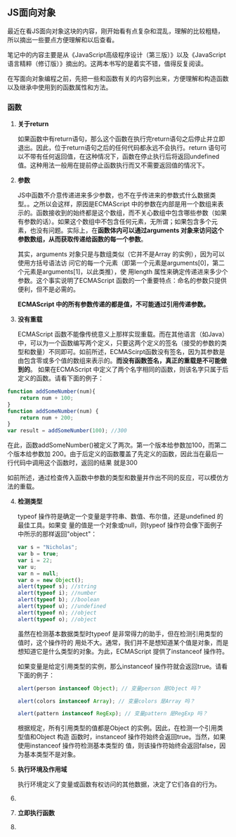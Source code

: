 ## JS面向对象

最近在看JS面向对象这块的内容，刚开始看有点复杂和混乱，理解的比较粗糙，所以摘出一些要点方便理解和以后查看。

笔记中的内容主要是从《JavaScript高级程序设计（第三版）》以及《JavaScript语言精粹（修订版）》摘出的。这两本书写的是着实不错，值得反复阅读。

在写面向对象编程之前，先把一些和函数有关的内容列出来，方便理解和构造函数以及继承中使用到的函数属性和方法。

### 函数

1. **关于return**

   如果函数中有return语句，那么这个函数在执行完return语句之后停止并立即退出。因此，位于return语句之后的任何代码都永远不会执行。return 语句可以不带有任何返回值，在这种情况下，函数在停止执行后将返回undefined值。这种用法一般用在提前停止函数执行而又不需要返回值的情况下。

2. **参数**

   JS中函数不介意传递进来多少参数，也不在乎传进来的参数式什么数据类型。。之所以会这样，原因是ECMAScript 中的参数在内部是用一个数组来表示的。函数接收到的始终都是这个数组，而不关心数组中包含哪些参数（如果有参数的话）。如果这个数组中不包含任何元素，无所谓；如果包含多个元素，也没有问题。实际上，在**函数体内可以通过arguments 对象来访问这个参数数组，从而获取传递给函数的每一个参数**。

   其实，arguments 对象只是与数组类似（它并不是Array 的实例），因为可以使用方括号语法访
   问它的每一个元素（即第一个元素是arguments[0]，第二个元素是arguments[1]，以此类推），使
   用length 属性来确定传递进来多少个参数。这个事实说明了ECMAScript 函数的一个重要特点：命名的参数只提供便利，但不是必需的。

   **ECMAScript 中的所有参数传递的都是值，不可能通过引用传递参数。**

3. **没有重载**


   ECMAScript 函数不能像传统意义上那样实现重载。而在其他语言（如Java）中，可以为一个函数编写两个定义，只要这两个定义的签名（接受的参数的类型和数量）不同即可。如前所述，ECMAScirpt函数没有签名，因为其参数是由包含零或多个值的数组来表示的。**而没有函数签名，真正的重载是不可能做到的**。
   如果在ECMAScript 中定义了两个名字相同的函数，则该名字只属于后定义的函数。请看下面的例子：

```javascript
function addSomeNumber(num){
	return num + 100;
}
function addSomeNumber(num) {
	return num + 200;
}
var result = addSomeNumber(100); //300
```

​	在此，函数addSomeNumber()被定义了两次。第一个版本给参数加100，而第二个版本给参数加
200。由于后定义的函数覆盖了先定义的函数，因此当在最后一行代码中调用这个函数时，返回的结果
就是300

​	如前所述，通过检查传入函数中参数的类型和数量并作出不同的反应，可以模仿方法的重载。

4. **检测类型**

   typeof 操作符是确定一个变量是字符串、数值、布尔值，还是undefined 的最佳工具。如果变
   量的值是一个对象或null，则typeof 操作符会像下面例子中所示的那样返回"object"：

   ```javascript
   var s = "Nicholas";
   var b = true;
   var i = 22;
   var u;
   var n = null;
   var o = new Object();
   alert(typeof s); //string
   alert(typeof i); //number
   alert(typeof b); //boolean
   alert(typeof u); //undefined
   alert(typeof n); //object
   alert(typeof o); //object
   ```

   虽然在检测基本数据类型时typeof 是非常得力的助手，但在检测引用类型的值时，这个操作符的
   用处不大。通常，我们并不是想知道某个值是对象，而是想知道它是什么类型的对象。为此，ECMAScript
   提供了instanceof 操作符。

   如果变量是给定引用类型的实例，那么instanceof 操作符就会返回true。请看下面的例子：

   ```javascript
   alert(person instanceof Object); // 变量person 是Object 吗？

   alert(colors instanceof Array); // 变量colors 是Array 吗？

   alert(pattern instanceof RegExp); // 变量pattern 是RegExp 吗？
   ```

   根据规定，所有引用类型的值都是Object 的实例。因此，在检测一个引用类型值和Object 构造
   函数时，instanceof 操作符始终会返回true。当然，如果使用instanceof 操作符检测基本类型的
   值，则该操作符始终会返回false，因为基本类型不是对象。

5. **执行环境及作用域**

   执行环境定义了变量或函数有权访问的其他数据，决定了它们各自的行为。

6. ​

7. **立即执行函数**

8. ​







